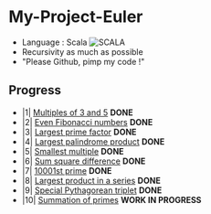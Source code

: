 # My-Project-Euler  
  * Language : Scala
  ![SCALA](http://www.scala-lang.org/resources/img/scala-small-logo.png)
  * Recursivity as much as possible
  * "Please Github, pimp my code !" 

## Progress  
  * |1| [Multiples of 3 and 5](Mult.scala) **DONE**
  * |2| [	Even Fibonacci numbers](FiboEven.scala) **DONE**
  * |3| [Largest prime factor](MaxPrime.scala) **DONE**
  * |4| [Largest palindrome product](LargestPal.scala) **DONE**
  * |5| [Smallest multiple](SmallestMultiple.scala) **DONE**
  * |6| [Sum square difference](SumSquareDiff.scala) **DONE**
  * |7| [10001st prime](FirstsPrime.scala) **DONE**
  * |8| [Largest product in a series](FourAdjDigit.scala) **DONE**
  * |9| [Special Pythagorean triplet](PythagoreanTriplet.scala) **DONE**
  * |10| [Summation of primes](SumPrimes.scala) **WORK IN PROGRESS**
